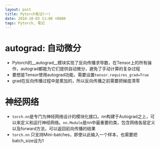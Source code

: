 ```yaml
---
layout: post
title: Pytorch笔记(一)
date: 2018-10-03 11:00 +0800
tags: Pytorch, 笔记
---
```

# __autograd__: 自动微分
- Pytorch的__autograd__模块实现了反向传播求导数，在Tensor上的所有操作，autograd都能为它们提供自动微分，避免了手动计算的复杂过程
- 要想是Tensor使用autograd功能，需要设置`tensor.requires_grad=True`
- grad在反向传播过程中是累加的，所以反向传播之前需要把梯度清零

# 神经网络
- `torch.nn`是专门为神经网络设计的模块化接口。nn构建于Autograd之上，可以来定义和运行神经网络。`nn.Module`是nn中最重要的类，包含网络各层定义以及forward方法，可以返回前向传播的结果
- `torch.nn` 只支持Mini-batches，即使以此输入一个样本，也需要把batch_size设为1